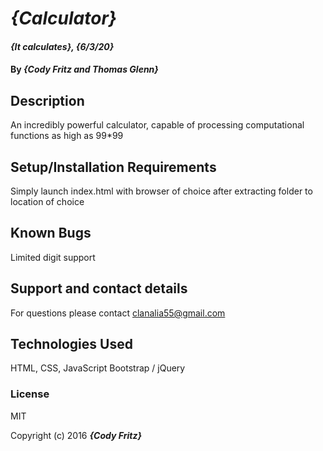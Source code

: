 # _{Calculator}_

#### _{It calculates}, {6/3/20}_

#### By _**{Cody Fritz and Thomas Glenn}**_

## Description

An incredibly powerful calculator, capable of processing computational functions as high as 99\*99

## Setup/Installation Requirements

Simply launch index.html with browser of choice after extracting folder to location of choice

## Known Bugs

Limited digit support

## Support and contact details

For questions please contact clanalia55@gmail.com

## Technologies Used

HTML, CSS, JavaScript
Bootstrap / jQuery

### License

MIT

Copyright (c) 2016 **_{Cody Fritz}_**
